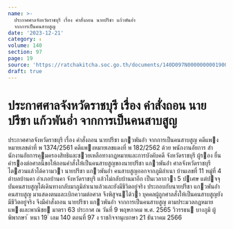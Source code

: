 ```yaml
---
name: >-
  ประกาศศาลจังหวัดราชบุรี เรื่อง คำสั่งถอน นายปรีชา แก้วพันอ่ำ
  จากการเป็นคนสาบสูญ
date: '2023-12-21'
category: ง
volume: 140
section: 97
page: 19
source: 'https://ratchakitcha.soc.go.th/documents/140D097N0000000001900.pdf'
draft: true
---
```


# ประกาศศาลจังหวัดราชบุรี เรื่อง คำสั่งถอน นายปรีชา แก้วพันอ่ำ จากการเป็นคนสาบสูญ

ประกาศศาลจังหวัดราชบุรี เรื่อง คําสั่งถอน นายปรีชา แกวพันอ่ํา จากการเป็นคนสาบสูญ คดีแพงหมายเลขดําที่ พ 1374/2561 คดีแพงหมายเลขแดงที่ พ 182/2562 ด้วย พนักงานอัยการ สํานักงานอัยการคุมครองสิทธิและชวยเหลือทางกฎหมายและการบังคับคดี จังหวัดราชบุรี ผู้รอง ยื่นคํารองต่อศาลนี้ขอให้ถอนคําสั่งให้เป็นคนสาบสูญของนายปรีชา แกวพันอ่ํา ศาลจังหวัดราชบุรีไตสวนแล้วได้ความวา นายปรีชา แกวพันอ่ํา คนสาบสูญออกจากภูมิลําเนา บ้านเลขที่ 11 หมู่ที่ 4 ตําบลบ้านคา อําเภอบ้านคา จังหวัดราชบุรี แล้วไม่กลับบ้านมาอีก เป็นเวลากวา 5 ปเศษ แต่ปจจุบันคนสาบสูญได้เดินทางกลับมาภูมิลําเนาแล้วและยังมีชีวิตอยู่จริง ประกอบกับนายปรีชา แกวพันอ่ํา คนสาบสูญ มาแสดงตนและเบิกความต่อศาล จึงพิสูจนได้วา บุคคลผู้ถูกศาลสั่งให้เป็นคนสาบสูญยังมีชีวิตอยู่จริง จึงมีคําสั่งถอน นายปรีซา แกวพันอ่ํา จากการเป็นคนสาบสูญ ตามประมวลกฎหมายแพงและพาณิชย มาตรา 63 ประกาศ ณ วันที่ 9 พฤษภาคม พ.ศ. 2565 วิวรรธน บางภูมิ ผู้พิพากษา ้ หนา 19 ่ เลม 140 ตอนที่ 97 ง ราชกิจจานุเบกษา 21 ธันวาคม 2566
